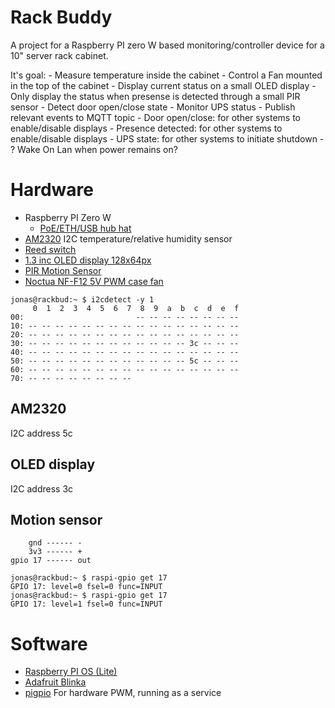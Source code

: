 # Rack Buddy

A project for a Raspberry PI zero W based monitoring/controller device for a 10" server rack cabinet.

It's goal:
    - Measure temperature inside the cabinet
    - Control a Fan mounted in the top of the cabinet
    - Display current status on a small OLED display
    - Only display the status when presense is detected through a small PIR sensor
    - Detect door open/close state
    - Monitor UPS status
    - Publish relevant events to MQTT topic
        - Door open/close: for other systems to enable/disable displays
        - Presence detected: for other systems to enable/disable displays
        - UPS state: for other systems to initiate shutdown
    - ? Wake On Lan when power remains on?

# Hardware

* Raspberry PI Zero W
    * [PoE/ETH/USB hub hat](https://www.waveshare.com/wiki/PoE/ETH/USB_HUB_HAT)
* [AM2320](https://www.tinytronics.nl/shop/nl/sensoren/lucht/vochtigheid/am2320-thermometer-temperatuur-en-vochtigheids-sensor) I2C temperature/relative humidity sensor
* [Reed switch](https://www.tinytronics.nl/shop/nl/schakelaars/magneetschakelaars/deur-schakelaar-reed-relais-met-magneet)
* [1.3 inc OLED display 128x64px](https://www.tinytronics.nl/shop/nl/displays/oled/1.3-inch-oled-display-128*64-pixels-wit-i2c)
* [PIR Motion Sensor](https://www.tinytronics.nl/shop/nl/sensoren/beweging/ir-pyroelectrische-infrarood-pir-motion-sensor-detector-module-micro)
* [Noctua NF-F12 5V PWM case fan](https://www.alternate.nl/Noctua/NF-F12-5V-PWM-case-fan/html/product/1467326)

```shell
jonas@rackbud:~ $ i2cdetect -y 1
     0  1  2  3  4  5  6  7  8  9  a  b  c  d  e  f
00:                         -- -- -- -- -- -- -- --
10: -- -- -- -- -- -- -- -- -- -- -- -- -- -- -- --
20: -- -- -- -- -- -- -- -- -- -- -- -- -- -- -- --
30: -- -- -- -- -- -- -- -- -- -- -- -- 3c -- -- --
40: -- -- -- -- -- -- -- -- -- -- -- -- -- -- -- --
50: -- -- -- -- -- -- -- -- -- -- -- -- 5c -- -- --
60: -- -- -- -- -- -- -- -- -- -- -- -- -- -- -- --
70: -- -- -- -- -- -- -- --
```

## AM2320
I2C address 5c

## OLED display
I2C address 3c

## Motion sensor

```text
    gnd ------ -
    3v3 ------ +
gpio 17 ------ out
```
```shell
jonas@rackbud:~ $ raspi-gpio get 17
GPIO 17: level=0 fsel=0 func=INPUT
jonas@rackbud:~ $ raspi-gpio get 17
GPIO 17: level=1 fsel=0 func=INPUT
```

# Software
* [Raspberry PI OS (Lite)](https://www.raspberrypi.com/software/)
* [Adafruit Blinka](https://learn.adafruit.com/circuitpython-on-raspberrypi-linux)
* [pigpio](https://abyz.me.uk/rpi/pigpio/pigpiod.html)
    For hardware PWM, running as a service

